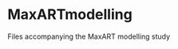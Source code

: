 # MaxARTmodelling

<!-- Created by Wim Delva, 30 October 2018 -->

Files accompanying the MaxART modelling study
